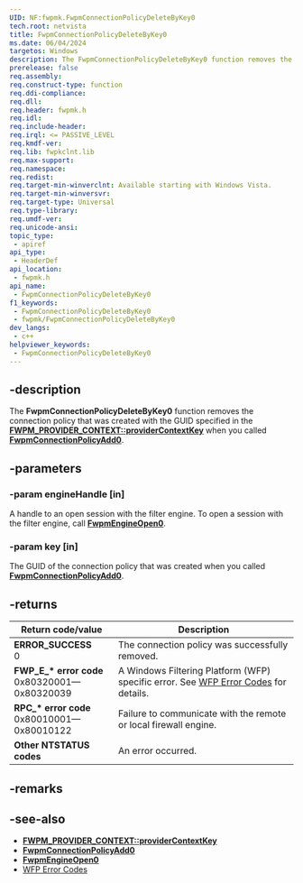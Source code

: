 ```yaml
---
UID: NF:fwpmk.FwpmConnectionPolicyDeleteByKey0
tech.root: netvista
title: FwpmConnectionPolicyDeleteByKey0
ms.date: 06/04/2024
targetos: Windows
description: The FwpmConnectionPolicyDeleteByKey0 function removes the connection policy that was created with the specified GUID.
prerelease: false
req.assembly: 
req.construct-type: function
req.ddi-compliance: 
req.dll: 
req.header: fwpmk.h
req.idl: 
req.include-header: 
req.irql: <= PASSIVE_LEVEL
req.kmdf-ver: 
req.lib: fwpkclnt.lib
req.max-support: 
req.namespace: 
req.redist: 
req.target-min-winverclnt: Available starting with Windows Vista.
req.target-min-winversvr: 
req.target-type: Universal
req.type-library: 
req.umdf-ver: 
req.unicode-ansi: 
topic_type:
 - apiref
api_type:
 - HeaderDef
api_location:
 - fwpmk.h
api_name:
 - FwpmConnectionPolicyDeleteByKey0
f1_keywords:
 - FwpmConnectionPolicyDeleteByKey0
 - fwpmk/FwpmConnectionPolicyDeleteByKey0
dev_langs:
 - c++
helpviewer_keywords:
 - FwpmConnectionPolicyDeleteByKey0
---
```


## -description

The **FwpmConnectionPolicyDeleteByKey0** function removes the connection policy that was created with the GUID specified in the **[FWPM_PROVIDER_CONTEXT::providerContextKey](/windows/win32/api/fwpmtypes/ns-fwpmtypes-fwpm_provider_context3)** when you called **[FwpmConnectionPolicyAdd0](nf-fwpmk-fwpmconnectionpolicyadd0.md)**.

## -parameters

### -param engineHandle [in]

A handle to an open session with the filter engine. To open a session with the filter engine, call **[FwpmEngineOpen0](nf-fwpmk-fwpmengineopen0.md)**.

### -param key [in]

The GUID of the connection policy that was created when you called **[FwpmConnectionPolicyAdd0](nf-fwpmk-fwpmconnectionpolicyadd0.md)**.

## -returns
| Return code/value | Description |
|---|---|
| **ERROR_SUCCESS**<br>0 | The connection policy was successfully removed. |
| **FWP_E_\* error code**<br>0x80320001—0x80320039 | A Windows Filtering Platform (WFP) specific error. See [WFP Error Codes](/windows/win32/fwp/wfp-error-codes) for details. |
| **RPC_\* error code**<br>0x80010001—0x80010122 | Failure to communicate with the remote or local firewall engine. |
| **Other NTSTATUS codes** | An error occurred. |

## -remarks

## -see-also

- **[FWPM_PROVIDER_CONTEXT::providerContextKey](/windows/win32/api/fwpmtypes/ns-fwpmtypes-fwpm_provider_context3)**
- **[FwpmConnectionPolicyAdd0](nf-fwpmk-fwpmconnectionpolicyadd0.md)**
- **[FwpmEngineOpen0](nf-fwpmk-fwpmengineopen0.md)**
- [WFP Error Codes](/windows/win32/fwp/wfp-error-codes)
